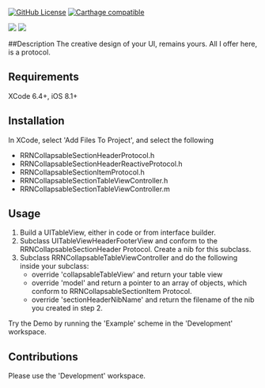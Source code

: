 [![GitHub License](https://img.shields.io/badge/license-MIT-lightgrey.svg)](https://raw.githubusercontent.com/rob-nash/CollapsableTable/master/Licence.md)
[![Carthage compatible](https://img.shields.io/badge/Carthage-compatible-4BC51D.svg?style=flat)](https://github.com/Carthage/Carthage)

![](http://i.imgur.com/jDq37Ip.gif?1)
![](http://i.imgur.com/77YQhPE.gif?1)

##Description
The creative design of your UI, remains yours. All I offer here, is a protocol.

## Requirements
XCode 6.4+, iOS 8.1+

## Installation
In XCode, select 'Add Files To Project', and select the following
* RRNCollapsableSectionHeaderProtocol.h
* RRNCollapsableSectionHeaderReactiveProtocol.h
* RRNCollapsableSectionItemProtocol.h
* RRNCollapsableSectionTableViewController.h
* RRNCollapsableSectionTableViewController.m

## Usage
1. Build a UITableView, either in code or from interface builder.
2. Subclass UITableViewHeaderFooterView and conform to the RRNCollapsableSectionHeader Protocol. Create a nib for this subclass.
3. Subclass RRNCollapsableTableViewController and do the following inside your subclass:
	* override 'collapsableTableView' and return your table view
	* override 'model' and return a pointer to an array of objects, which conform to RRNCollapsableSectionItem Protocol.
	* override 'sectionHeaderNibName' and return the filename of the nib you created in step 2.

Try the Demo by running the 'Example' scheme in the 'Development' workspace.

## Contributions
Please use the 'Development' workspace.
